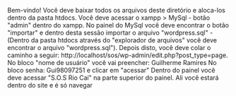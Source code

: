 Bem-vindo!
Você deve baixar todos os arquivos deste diretório e aloca-los dentro da pasta htdocs. 
Você deve acessar o xampp > MySql - botão "admin" dentro do xampp.
No painel do MySql você deve encontrar o botão "importar" e dentro desta sessão importar o arquivo "wordpress.sql" - (Dentro da pasta htdocs através do "explorador de arquivos" você deve encontrar o arquivo "wordpress.sql").
Depois disto, você deve colar o caminho a seguir: http://localhost/sos/wp-admin/edit.php?post_type=page.
No bloco "nome de usuário" você vai preencher: Guilherme Ramires
No bloco senha: Gui98097251 e clicar em "acessar"
Dentro do painel você deve acessar "S.O.S Rio Caí" na parte superior do painel. Ali você estará dentro do site e é só navegar
